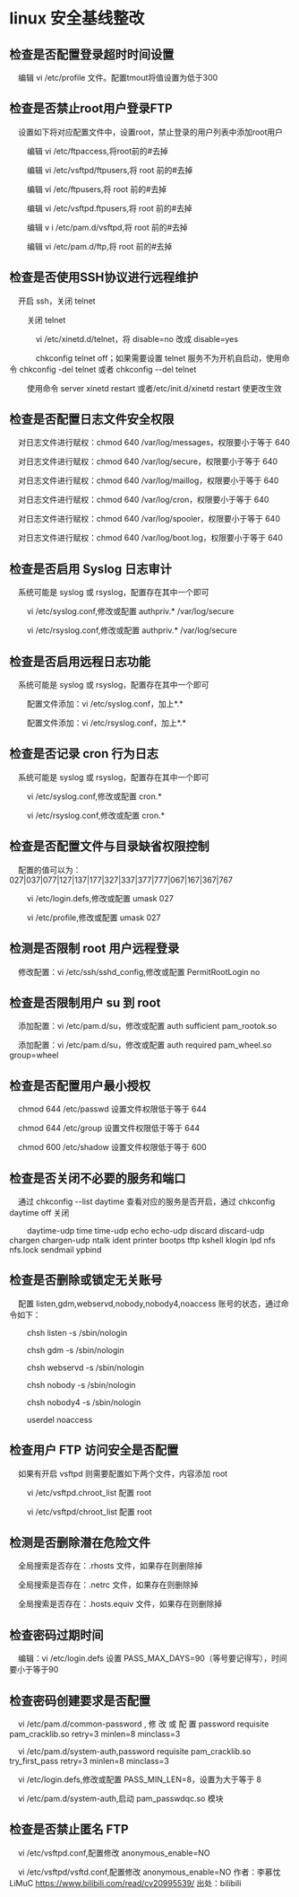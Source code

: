 # linux 安全基线整改

## 检查是否配置登录超时时间设置
    编辑 vi /etc/profile 文件。配置tmout将值设置为低于300

## 检查是否禁止root用户登录FTP
    设置如下将对应配置文件中，设置root，禁止登录的用户列表中添加root用户

        编辑 vi /etc/ftpaccess,将root前的#去掉

        编辑 vi /etc/vsftpd/ftpusers,将 root 前的#去掉

        编辑 vi /etc/ftpusers,将 root 前的#去掉

        编辑 vi /etc/vsftpd.ftpusers,将 root 前的#去掉

        编辑 v i /etc/pam.d/vsftpd,将 root 前的#去掉

        编辑 vi /etc/pam.d/ftp,将 root 前的#去掉

## 检查是否使用SSH协议进行远程维护
    开启 ssh，关闭 telnet

        关闭 telnet

            vi /etc/xinetd.d/telnet，将 disable=no 改成 disable=yes

            chkconfig telnet off；如果需要设置 telnet 服务不为开机自启动，使用命令 chkconfig -del telnet 或者 chkconfig --del telnet

        使用命令 server xinetd restart 或者/etc/init.d/xinetd restart 使更改生效

## 检查是否配置日志文件安全权限
    对日志文件进行赋权：chmod 640 /var/log/messages，权限要小于等于 640

    对日志文件进行赋权：chmod 640 /var/log/secure，权限要小于等于 640

    对日志文件进行赋权：chmod 640 /var/log/maillog，权限要小于等于 640

    对日志文件进行赋权：chmod 640 /var/log/cron，权限要小于等于 640

    对日志文件进行赋权：chmod 640 /var/log/spooler，权限要小于等于 640

    对日志文件进行赋权：chmod 640 /var/log/boot.log，权限要小于等于 640

## 检查是否启用 Syslog 日志审计
    系统可能是 syslog 或 rsyslog，配置存在其中一个即可

        vi /etc/syslog.conf,修改或配置 authpriv.* /var/log/secure

        vi /etc/rsyslog.conf,修改或配置 authpriv.* /var/log/secure

## 检查是否启用远程日志功能
    系统可能是 syslog 或 rsyslog，配置存在其中一个即可

        配置文件添加：vi /etc/syslog.conf，加上*.*

        配置文件添加：vi /etc/rsyslog.conf，加上*.*

## 检查是否记录 cron 行为日志
    系统可能是 syslog 或 rsyslog，配置存在其中一个即可

        vi /etc/syslog.conf,修改或配置 cron.*

        vi /etc/rsyslog.conf,修改或配置 cron.*

## 检查是否配置文件与目录缺省权限控制
    配置的值可以为：027|037|077|127|137|177|327|337|377|777|067|167|367|767

        vi /etc/login.defs,修改或配置 umask 027

        vi /etc/profile,修改或配置 umask 027

## 检测是否限制 root 用户远程登录
    修改配置：vi /etc/ssh/sshd_config,修改或配置 PermitRootLogin no

## 检查是否限制用户 su 到 root
    添加配置：vi /etc/pam.d/su，修改或配置 auth sufficient pam_rootok.so

    添加配置：vi /etc/pam.d/su，修改或配置 auth required pam_wheel.so group=wheel

## 检查是否配置用户最小授权
    chmod 644 /etc/passwd 设置文件权限低于等于 644

    chmod 644 /etc/group 设置文件权限低于等于 644

    chmod 600 /etc/shadow 设置文件权限低于等于 600

## 检查是否关闭不必要的服务和端口
    通过 chkconfig --list daytime 查看对应的服务是否开启，通过 chkconfig daytime off 关闭

        daytime-udp time time-udp echo echo-udp discard discard-udp chargen chargen-udp ntalk ident printer bootps tftp kshell klogin lpd nfs nfs.lock sendmail ypbind

## 检查是否删除或锁定无关账号
    配置 listen,gdm,webservd,nobody,nobody4,noaccess 账号的状态，通过命令如下：

        chsh listen -s /sbin/nologin

        chsh gdm -s /sbin/nologin

        chsh webservd -s /sbin/nologin

        chsh nobody -s /sbin/nologin

        chsh nobody4 -s /sbin/nologin

        userdel noaccess

## 检查用户 FTP 访问安全是否配置
    如果有开启 vsftpd 则需要配置如下两个文件，内容添加 root

        vi /etc/vsftpd.chroot_list 配置 root

        vi /etc/vsftpd/chroot_list 配置 root

## 检测是否删除潜在危险文件
    全局搜索是否存在：.rhosts 文件，如果存在则删除掉

    全局搜索是否存在：.netrc 文件，如果存在则删除掉

    全局搜索是否存在：.hosts.equiv 文件，如果存在则删除掉

## 检查密码过期时间
    编辑：vi /etc/login.defs 设置 PASS_MAX_DAYS=90（等号要记得写），时间要小于等于90

## 检查密码创建要求是否配置
    vi /etc/pam.d/common-password , 修 改 或 配 置 password requisite pam_cracklib.so retry=3 minlen=8 minclass=3

    vi /etc/pam.d/system-auth,password requisite pam_cracklib.so try_first_pass retry=3 minlen=8 minclass=3

    vi /etc/login.defs,修改或配置 PASS_MIN_LEN=8，设置为大于等于 8

    vi /etc/pam.d/system-auth,启动 pam_passwdqc.so 模块

## 检查是否禁止匿名 FTP
    vi /etc/vsftpd.conf,配置修改 anonymous_enable=NO

    vi /etc/vsftpd/vsftd.conf,配置修改 anonymous_enable=NO 作者：李慕忱LiMuC https://www.bilibili.com/read/cv20995539/ 出处：bilibili